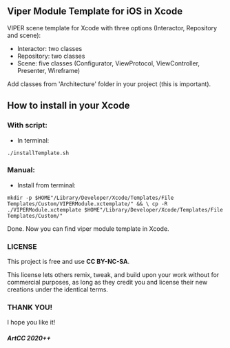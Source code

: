 ## Viper Module Template for iOS in Xcode

VIPER scene template for Xcode with three options (Interactor, Repository and scene):

- Interactor: two classes
- Repository: two classes
- Scene: five classes (Configurator, ViewProtocol, ViewController, Presenter, Wireframe)

Add classes from 'Architecture' folder in your project (this is important).

## How to install in your Xcode

### With script:

- In terminal:

`./installTemplate.sh`

### Manual:

- Install from terminal:

`
mkdir -p $HOME"/Library/Developer/Xcode/Templates/File Templates/Custom/VIPERModule.xctemplate/" && \
cp -R ./VIPERModule.xctemplate $HOME"/Library/Developer/Xcode/Templates/File Templates/Custom/"
`

Done. Now you can find viper module template in Xcode.

### LICENSE

This project is free and use <b>CC BY-NC-SA</b>.

This license lets others remix, tweak, and build upon your work without for commercial purposes, as long as they credit you and license their new creations under the identical terms.

### THANK YOU!

I hope you like it!

##### ArtCC 2020++